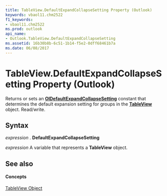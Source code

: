 ```yaml
---
title: TableView.DefaultExpandCollapseSetting Property (Outlook)
keywords: vbaol11.chm2522
f1_keywords:
- vbaol11.chm2522
ms.prod: outlook
api_name:
- Outlook.TableView.DefaultExpandCollapseSetting
ms.assetid: 16b30b8b-6c51-1b14-f5e2-0dff68461b7a
ms.date: 06/08/2017
---
```



# TableView.DefaultExpandCollapseSetting Property (Outlook)

Returns or sets an  **[OlDefaultExpandCollapseSetting](oldefaultexpandcollapsesetting-enumeration-outlook.md)** constant that determines the default expansion setting for groups in the **[TableView](tableview-object-outlook.md)** object. Read/write.


## Syntax

 _expression_ . **DefaultExpandCollapseSetting**

 _expression_ A variable that represents a **TableView** object.


## See also


#### Concepts


[TableView Object](tableview-object-outlook.md)

